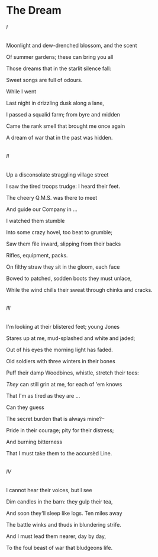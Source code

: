 # The Dream

###### I

Moonlight and dew-drenched blossom, and the scent

Of summer gardens; these can bring you all

Those dreams that in the starlit silence fall:

Sweet songs are full of odours.

While I went

Last night in drizzling dusk along a lane,

I passed a squalid farm; from byre and midden

Came the rank smell that brought me once again

A dream of war that in the past was hidden.

###### 

###### II

Up a disconsolate straggling village street

I saw the tired troops trudge: I heard their feet.

The cheery Q.M.S. was there to meet

And guide our Company in ...

I watched them stumble

Into some crazy hovel, too beat to grumble;

Saw them file inward, slipping from their backs

Rifles, equipment, packs.

On filthy straw they sit in the gloom, each face

Bowed to patched, sodden boots they must unlace,

While the wind chills their sweat through chinks and cracks.

###### 

###### III

I'm looking at their blistered feet; young Jones

Stares up at me, mud-splashed and white and jaded;

Out of his eyes the morning light has faded.

Old soldiers with three winters in their bones

Puff their damp Woodbines, whistle, stretch their toes:

_They_ can still grin at me, for each of 'em knows

That I'm as tired as they are ...

Can they guess

The secret burden that is always mine?–

Pride in their courage; pity for their distress;

And burning bitterness

That I must take them to the accursèd Line.

###### 

###### IV

I cannot hear their voices, but I see

Dim candles in the barn: they gulp their tea,

And soon they'll sleep like logs. Ten miles away

The battle winks and thuds in blundering strife.

And I must lead them nearer, day by day,

To the foul beast of war that bludgeons life.

